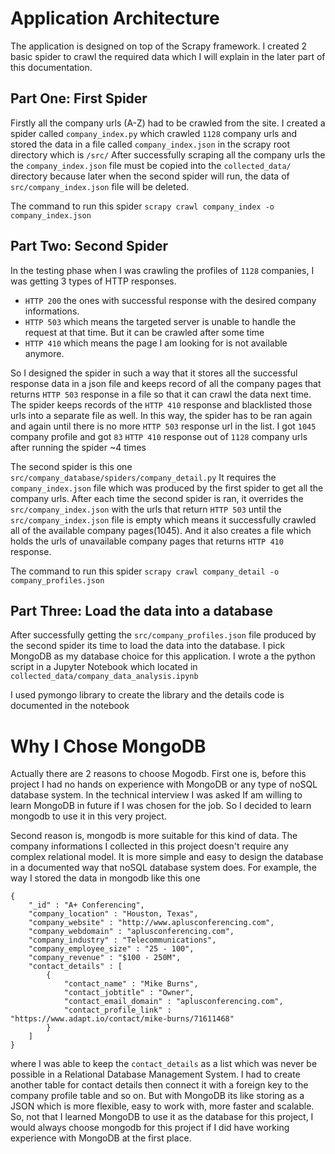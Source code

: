 # Application Architecture

The application is designed on top of the Scrapy framework. I created 2 basic spider to crawl the required data which I will explain in the later part of this documentation. 

## Part One: First Spider

Firstly all the company urls (A-Z) had to be crawled from the site. I created a spider called `company_index.py` which crawled `1128` company urls and stored the data in a file called `company_index.json`  in the scrapy root directory which is `/src/` After successfully scraping all the company urls the the `company_index.json` file must be copied into the `collected_data/` directory because later when the second spider will run, the data of `src/company_index.json` file will be deleted.

The command to run this spider `scrapy crawl company_index -o company_index.json`

## Part Two: Second Spider

In the testing phase when I was crawling the profiles of `1128` companies, I was getting 3 types of HTTP responses. 

- `HTTP 200` the ones with successful response with the desired company informations. 
- `HTTP 503` which means the targeted server is unable to handle the request at that time. But it can be crawled after some time
- `HTTP 410` which means the page I am looking for is not available anymore.

So I designed the spider in such a way that it stores all the successful response data in a json file and keeps record of all the company pages that returns `HTTP 503` response in a file so that it can crawl the data next time. The spider keeps records of the `HTTP 410` response and blacklisted those urls into a separate file as well. In this way, the spider has to be ran again and again until there is no more `HTTP 503` response url in the list. I got `1045` company profile and got `83` `HTTP 410` response out of `1128` company urls after running the spider ~4 times <br>

The second spider is this one `src/company_database/spiders/company_detail.py` It requires the `company_index.json` file which was produced by the first spider to get all the company urls. After each time the second spider is ran, it overrides the `src/company_index.json` with the urls that return `HTTP 503` until the `src/company_index.json` file is empty which means it successfully crawled all of the available company pages(1045). And it also creates a file which holds the urls of unavailable company pages that returns `HTTP 410` response. <br>

The command to run this spider `scrapy crawl company_detail -o company_profiles.json`

## Part Three: Load the data into a database

After successfully getting the `src/company_profiles.json` file produced by the second spider its time to load the data into the database. I pick MongoDB as my database choice for this application. I wrote a the python script in a Jupyter Notebook which located in `collected_data/company_data_analysis.ipynb`<br>

I used pymongo library to create the library and the details code is documented in the notebook

# Why I Chose MongoDB

Actually there are 2 reasons to choose Mogodb. First one is, before this project I had no hands on experience with MongoDB or any type of noSQL database system. In the technical interview I was asked If am willing to learn MongoDB in future if I was chosen for the job. So I decided to learn mongodb to use it in this very project. <br>

Second reason is, mongodb is more suitable for this kind of data.  The company informations I collected in this project doesn't require any complex relational model. It is more simple and easy to design the database in a documented way that noSQL database system does. For example, the way I stored the data in mongodb like this one

```
{
    "_id" : "A+ Conferencing",
    "company_location" : "Houston, Texas",
    "company_website" : "http://www.aplusconferencing.com",
    "company_webdomain" : "aplusconferencing.com",
    "company_industry" : "Telecommunications",
    "company_employee_size" : "25 - 100",
    "company_revenue" : "$100 - 250M",
    "contact_details" : [ 
        {
            "contact_name" : "Mike Burns",
            "contact_jobtitle" : "Owner",
            "contact_email_domain" : "aplusconferencing.com",
            "contact_profile_link" : "https://www.adapt.io/contact/mike-burns/71611468"
        }
    ]
}
```

where I was able to keep the `contact_details` as a list which was never be possible in a Relational Database Management System. I had to create another table for contact details then connect it with a foreign key to the company profile table and so on. But with MongoDB its like storing as a JSON which is more flexible, easy to work with, more faster and scalable. So, not that I learned MongoDB to use it as the database for this project, I would always choose mongodb for this project if I did have working experience with MongoDB at the first place.